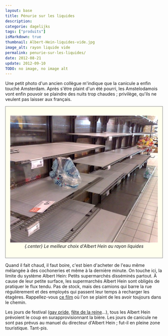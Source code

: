 ```yaml
---
layout: base
title: Pénurie sur les liquides
description: 
categorie: dagelijks
tags: ["produits"]
isMarkdown: true
thumbnail: Albert-Hein-liquides-vide.jpg
image_alt: rayon liquide vide
permalink: penurie-sur-les-liquides/
date: 2012-08-21
update: 2012-09-10
TODO: no image, no image alt
---
```


Une petit photo d'un ancien collègue m'indique que la canicule a enfin touché Amsterdam. Après s'être plaint d'un été pourri, les Amstelodamois vont enfin pouvoir se plaindre des nuits trop chaudes ; privilège, qu'ils ne veulent pas laisser aux français.

<!-- HTML -->
<div style="border:1px solid grey; background-color:#FFFFEE; padding:15px; font-style:italic; width=530px; text-align:center;">

![rayon liquide vide saf un pack de bouteilles d'eau éventré](Albert-Hein-liquides-vide.jpg){.center}
*Le meilleur choix d'Albert Hein au rayon liquides*

</div>
<!-- / HTML -->
<!-- https://twitter.com/miklosjuhasz/status/237790511086333952 -->

Quand il fait chaud, il faut boire, c'est bien d'acheter de l'eau même mélangée à des cochoneries et même à la dernière minute. On touche ici, la limite du système Albert Hein: Petits supermarchés disséminés partout. À cause de leur petite surface, les supermarchés Albert Hein sont obligés de pratiquer le flux tendu. Pas de stock, mais des camions qui barre la rue régulièrement et des employés qui passent leur temps à recharger les étagères. Rappellez-vous [ce film](/l-horrible-moment-albert-hein) où l'on se plaint de les avoir toujours dans le chemin.

Les jours de festival ([gay pride](/gay-pride-2011-cru), [fête de la reine](/tag/koninginnedag/)...), tous les Albert Hein prévoient le coup en surapprovisionnant la bière. Les jours de canicule ne sont pas prévus au manuel du directeur d'Albert Hein ; fut-il en pleine zone touristique. Tant-pis.
